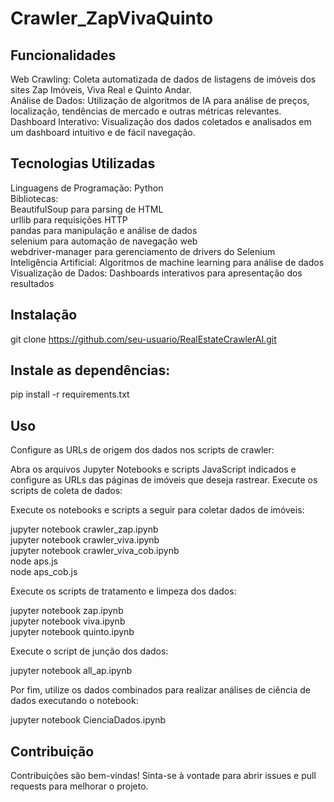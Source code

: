 # Crawler_ZapVivaQuinto
 
## Funcionalidades
Web Crawling: Coleta automatizada de dados de listagens de imóveis dos sites Zap Imóveis, Viva Real e Quinto Andar.  
Análise de Dados: Utilização de algoritmos de IA para análise de preços, localização, tendências de mercado e outras métricas relevantes.  
Dashboard Interativo: Visualização dos dados coletados e analisados em um dashboard intuitivo e de fácil navegação.  

## Tecnologias Utilizadas
Linguagens de Programação: Python  
Bibliotecas:  
BeautifulSoup para parsing de HTML  
urllib para requisições HTTP  
pandas para manipulação e análise de dados  
selenium para automação de navegação web  
webdriver-manager para gerenciamento de drivers do Selenium  
Inteligência Artificial: Algoritmos de machine learning para análise de dados  
Visualização de Dados: Dashboards interativos para apresentação dos resultados  

## Instalação

git clone https://github.com/seu-usuario/RealEstateCrawlerAI.git

## Instale as dependências:
pip install -r requirements.txt

## Uso
Configure as URLs de origem dos dados nos scripts de crawler:

Abra os arquivos Jupyter Notebooks e scripts JavaScript indicados e configure as URLs das páginas de imóveis que deseja rastrear.
Execute os scripts de coleta de dados:

Execute os notebooks e scripts a seguir para coletar dados de imóveis:

jupyter notebook crawler_zap.ipynb  
jupyter notebook crawler_viva.ipynb  
jupyter notebook crawler_viva_cob.ipynb  
node aps.js  
node aps_cob.js  

Execute os scripts de tratamento e limpeza dos dados:

jupyter notebook zap.ipynb  
jupyter notebook viva.ipynb  
jupyter notebook quinto.ipynb  

Execute o script de junção dos dados:

jupyter notebook all_ap.ipynb  

Por fim, utilize os dados combinados para realizar análises de ciência de dados executando o notebook:

jupyter notebook CienciaDados.ipynb  

## Contribuição
Contribuições são bem-vindas! Sinta-se à vontade para abrir issues e pull requests para melhorar o projeto.
